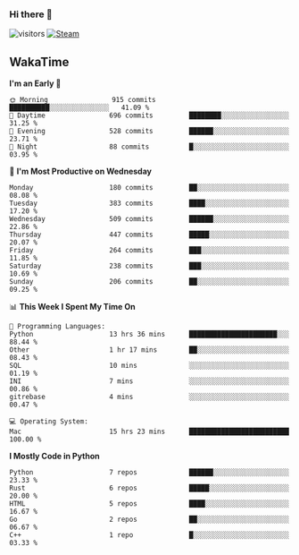 ### Hi there 👋

![visitors](https://visitor-badge.glitch.me/badge?page_id=zhourunlai)
[![Steam](https://img.shields.io/badge/dynamic/json?url=https%3A%2F%2Fapi.swo.moe%2Fstats%2Fsteamgames%2F76561198285156854&query=count&color=0b1a37&label=Steam&labelColor=134375&logo=steam&suffix=+games&cacheSeconds=3600)](http://steamcommunity.com/profiles/76561198285156854)

## WakaTime
<!--START_SECTION:waka-->
**I'm an Early 🐤** 

```text
🌞 Morning                915 commits         ██████████░░░░░░░░░░░░░░░   41.09 % 
🌆 Daytime                696 commits         ████████░░░░░░░░░░░░░░░░░   31.25 % 
🌃 Evening                528 commits         ██████░░░░░░░░░░░░░░░░░░░   23.71 % 
🌙 Night                  88 commits          █░░░░░░░░░░░░░░░░░░░░░░░░   03.95 % 
```
📅 **I'm Most Productive on Wednesday** 

```text
Monday                   180 commits         ██░░░░░░░░░░░░░░░░░░░░░░░   08.08 % 
Tuesday                  383 commits         ████░░░░░░░░░░░░░░░░░░░░░   17.20 % 
Wednesday                509 commits         ██████░░░░░░░░░░░░░░░░░░░   22.86 % 
Thursday                 447 commits         █████░░░░░░░░░░░░░░░░░░░░   20.07 % 
Friday                   264 commits         ███░░░░░░░░░░░░░░░░░░░░░░   11.85 % 
Saturday                 238 commits         ███░░░░░░░░░░░░░░░░░░░░░░   10.69 % 
Sunday                   206 commits         ██░░░░░░░░░░░░░░░░░░░░░░░   09.25 % 
```


📊 **This Week I Spent My Time On** 

```text
💬 Programming Languages: 
Python                   13 hrs 36 mins      ██████████████████████░░░   88.44 % 
Other                    1 hr 17 mins        ██░░░░░░░░░░░░░░░░░░░░░░░   08.43 % 
SQL                      10 mins             ░░░░░░░░░░░░░░░░░░░░░░░░░   01.19 % 
INI                      7 mins              ░░░░░░░░░░░░░░░░░░░░░░░░░   00.86 % 
gitrebase                4 mins              ░░░░░░░░░░░░░░░░░░░░░░░░░   00.47 % 

💻 Operating System: 
Mac                      15 hrs 23 mins      █████████████████████████   100.00 % 
```

**I Mostly Code in Python** 

```text
Python                   7 repos             ██████░░░░░░░░░░░░░░░░░░░   23.33 % 
Rust                     6 repos             █████░░░░░░░░░░░░░░░░░░░░   20.00 % 
HTML                     5 repos             ████░░░░░░░░░░░░░░░░░░░░░   16.67 % 
Go                       2 repos             ██░░░░░░░░░░░░░░░░░░░░░░░   06.67 % 
C++                      1 repo              █░░░░░░░░░░░░░░░░░░░░░░░░   03.33 % 
```




<!--END_SECTION:waka-->
